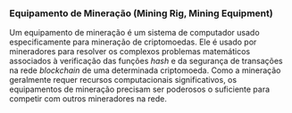 ### Equipamento de Mineração (Mining Rig, Mining Equipment)

Um equipamento de mineração é um sistema de computador usado especificamente para mineração de criptomoedas. Ele é usado por mineradores para resolver os complexos problemas matemáticos associados à verificação das funções _hash_ e da segurança de transações na rede _blockchain_ de uma determinada criptomoeda. Como a mineração geralmente requer recursos computacionais significativos, os equipamentos de mineração precisam ser poderosos o suficiente para competir com outros mineradores na rede.